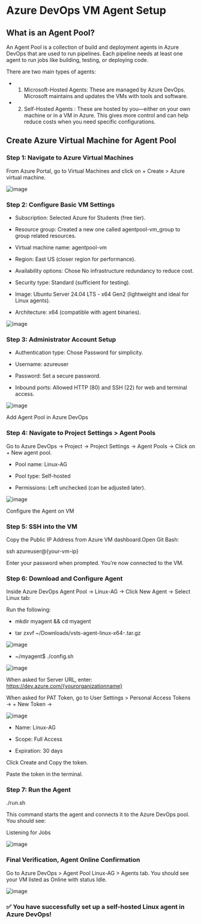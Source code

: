 # Azure DevOps VM Agent Setup

## What is an Agent Pool?

An Agent Pool is a collection of build and deployment agents in Azure DevOps that are used to run pipelines. Each pipeline needs at least one agent to run jobs like building, testing, or deploying code.

There are two main types of agents:

- 1. Microsoft-Hosted Agents: These are managed by Azure DevOps. Microsoft maintains and updates the VMs with tools and software.

- 2. Self-Hosted Agents : These are hosted by you—either on your own machine or in a VM in Azure. This gives more control and can help reduce costs when you need specific configurations.

## Create Azure Virtual Machine for Agent Pool

### Step 1: Navigate to Azure Virtual Machines

From Azure Portal, go to Virtual Machines and click on + Create > Azure virtual machine.

![image](https://github.com/user-attachments/assets/27124994-c72e-477e-b164-cc4b70b9f389)


### Step 2: Configure Basic VM Settings

- Subscription: Selected Azure for Students (free tier).

- Resource group: Created a new one called agentpool-vm_group to group related resources.

- Virtual machine name: agentpool-vm

- Region: East US (closer region for performance).

- Availability options: Chose No infrastructure redundancy to reduce cost.

- Security type: Standard (sufficient for testing).

- Image: Ubuntu Server 24.04 LTS - x64 Gen2 (lightweight and ideal for Linux agents).

- Architecture: x64 (compatible with agent binaries).

![image](https://github.com/user-attachments/assets/b8007eda-716a-461b-850a-7ab923cd180a)


### Step 3: Administrator Account Setup

- Authentication type: Chose Password for simplicity.

- Username: azureuser

- Password: Set a secure password.

- Inbound ports: Allowed HTTP (80) and SSH (22) for web and terminal access.

![image](https://github.com/user-attachments/assets/87f31784-d4f8-422b-a231-44b1ffe28de4)


Add Agent Pool in Azure DevOps

### Step 4: Navigate to Project Settings > Agent Pools

Go to Azure DevOps → Project → Project Settings → Agent Pools → Click on + New agent pool.

- Pool name: Linux-AG

- Pool type: Self-hosted

- Permissions: Left unchecked (can be adjusted later).

![image](https://github.com/user-attachments/assets/0263295b-16d9-4e4b-89cf-d89e43b6bdc3)

Configure the Agent on VM

### Step 5: SSH into the VM

Copy the Public IP Address from Azure VM dashboard.Open Git Bash:

ssh azureuser@{your-vm-ip}

Enter your password when prompted. You’re now connected to the VM.

### Step 6: Download and Configure Agent

Inside Azure DevOps Agent Pool → Linux-AG → Click New Agent → Select Linux tab:

Run the following:

- mkdir myagent && cd myagent

- tar zxvf ~/Downloads/vsts-agent-linux-x64-<version>.tar.gz

![image](https://github.com/user-attachments/assets/b06cdb6f-fab9-47b0-af95-3b65c58029fe)

- ~/myagent$ ./config.sh

![image](https://github.com/user-attachments/assets/139b7cc4-25d2-4850-893f-1f9cbcb27bd1)

When asked for Server URL, enter: https://dev.azure.com/{yourorganizationname}

When asked for PAT Token, go to User Settings > Personal Access Tokens → + New Token →

![image](https://github.com/user-attachments/assets/0f562470-d632-4c46-964e-9d362b492073)

- Name: Linux-AG

- Scope: Full Access

- Expiration: 30 days

Click Create and Copy the token.

Paste the token in the terminal.


### Step 7: Run the Agent

./run.sh

This command starts the agent and connects it to the Azure DevOps pool.
You should see:

Listening for Jobs

![image](https://github.com/user-attachments/assets/304596fb-005b-4138-84d2-4e482ae465b0)

### Final Verification, Agent Online Confirmation

Go to Azure DevOps > Agent Pool Linux-AG > Agents tab. You should see your VM listed as Online with status Idle.

![image](https://github.com/user-attachments/assets/978c2346-db09-4c93-907e-6e63aebcdc3b)


### ✅ You have successfully set up a self-hosted Linux agent in Azure DevOps!
